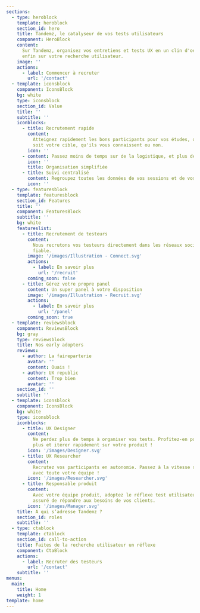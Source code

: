 ```yaml
---
sections:
  - type: heroblock
    template: heroblock
    section_id: hero
    title: Tandemz, le catalyseur de vos tests utilisateurs
    component: HeroBlock
    content:
      Sur Tandemz, organisez vos entretiens et tests UX en un clin d'oeil. Concentrez-vous
      enfin sur votre recherche utilisateur.
    image: ''
    actions:
      - label: Commencer à recruter
        url: '/contact'
  - template: iconsblock
    component: IconsBlock
    bg: white
    type: iconsblock
    section_id: Value
    title: ''
    subtitle: ''
    iconblocks:
      - title: Recrutement rapide
        content:
          Atteignez rapidement les bons participants pour vos études, quelle que
          soit votre cible, qu'ils vous connaissent ou non.
        icon: ''
      - content: Passez moins de temps sur de la logistique, et plus de temps à comprendre les besoins de vos utilisateur !
        icon: ''
        title: Organisation simplifiée
      - title: Suivi centralisé
        content: Regroupez toutes les données de vos sessions et de vos participants, et ayez enfin une vision globale sur votre processus de recherche.
        icon: ''
  - type: featuresblock
    template: featuresblock
    section_id: Features
    title: ''
    component: FeaturesBlock
    subtitle: ''
    bg: white
    featureslist:
      - title: Recrutement de testeurs
        content:
          Nous recrutons vos testeurs directement dans les réseaux sociaux. Rapide,
          fiable.
        image: '/images/Illustration - Connect.svg'
        actions:
          - label: En savoir plus
            url: '/recruit'
        coming_soon: false
      - title: Gérez votre propre panel
        content: Un super panel à votre disposition
        image: '/images/Illustration - Recruit.svg'
        actions:
          - label: En savoir plus
            url: '/panel'
        coming_soon: true
  - template: reviewsblock
    component: ReviewsBlock
    bg: gray
    type: reviewsblock
    title: Nos early adopters
    reviews:
      - author: La faireparterie
        avatar: ''
        content: Ouais !
      - author: UX republic
        content: Trop bien
        avatar: ''
    section_id: ''
    subtitle: ''
  - template: iconsblock
    component: IconsBlock
    bg: white
    type: iconsblock
    iconblocks:
      - title: UX Designer
        content:
          Ne perdez plus de temps à organiser vos tests. Profitez-en pour en faire
          plus et itérer rapidement sur votre produit !
        icon: '/images/Designer.svg'
      - title: UX Researcher
        content:
          Recrutez vos participants en autonomie. Passez à la vitesse supérieure
          avec toute votre équipe !
        icon: '/images/Researcher.svg'
      - title: Responsable produit
        content:
          Avec votre équipe produit, adoptez le réflexe test utilisateur ! Soyez
          assuré de répondre aux besoins de vos clients.
        icon: '/images/Manager.svg'
    title: A qui s’adresse Tandemz ?
    section_id: roles
    subtitle: ''
  - type: ctablock
    template: ctablock
    section_id: call-to-action
    title: Faites de la recherche utilisateur un réflexe
    component: CtaBlock
    actions:
      - label: Recruter des testeurs
        url: '/contact'
    subtitle: ''
menus:
  main:
    title: Home
    weight: 1
template: home
---
```

